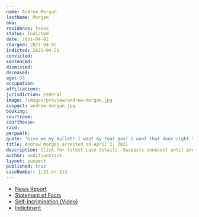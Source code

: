 ```yaml
---
name: Andrew Morgan
lastName: Morgan
aka:
residence: Texas
status: Indicted
date: 2021-04-02
charged: 2021-04-02
indicted: 2021-04-21
convicted:
sentenced:
dismissed:
deceased:
age: 33
occupation:
affiliations:
jurisdiction: Federal
image: /images/preview/andrew-morgan.jpg
suspect: andrew-morgan.jpg
booking:
courtroom:
courthouse:
raid:
perpwalk:
quote: "Give me my bullet! I want my tear gas! I want that door right there!"
title: Andrew Morgan arrested on April 2, 2021
description: Click for latest case details. Suspects innocent until proven guilty.
author: seditiontrack
layout: suspect
published: true
caseNumber: 1:21-cr-313
---
```


- [News Report](https://news.yahoo.com/rioter-filmed-bashing-capitol-cops-223359036.html)
- [Statement of Facts](https://www.justice.gov/usao-dc/case-multi-defendant/file/1385531/download)
- [Self-Incrimination (Video)](https://www.youtube.com/watch?v=baV5XGmNteA)
- [Indictment](https://www.justice.gov/usao-dc/case-multi-defendant/file/1410831/download)
